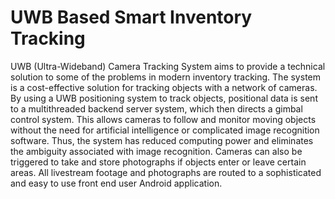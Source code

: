 # UWB Based Smart Inventory Tracking

 UWB (Ultra-Wideband) Camera Tracking System aims to provide a technical solution to some of the problems in modern inventory tracking. The system is a cost-effective solution for tracking objects with a network of cameras. By using a UWB positioning system to track objects, positional data is sent to a multithreaded backend server system, which then directs a gimbal control system. This allows cameras to follow and monitor moving objects without the need for artificial intelligence or complicated image recognition software. Thus, the system has reduced computing power and eliminates the ambiguity associated with image recognition. Cameras can also be triggered to take and store photographs if objects enter or leave certain areas. All livestream footage and photographs are routed to a sophisticated and easy to use front end user Android application.
